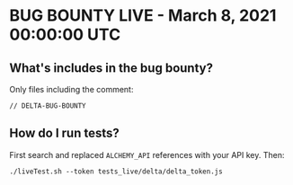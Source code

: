 # BUG BOUNTY LIVE - March 8, 2021 00:00:00 UTC

## What's includes in the bug bounty?

Only files including the comment:

```
// DELTA-BUG-BOUNTY
```

## How do I run tests?

First search and replaced `ALCHEMY_API` references with your API key.
Then:

```
./liveTest.sh --token tests_live/delta/delta_token.js
```